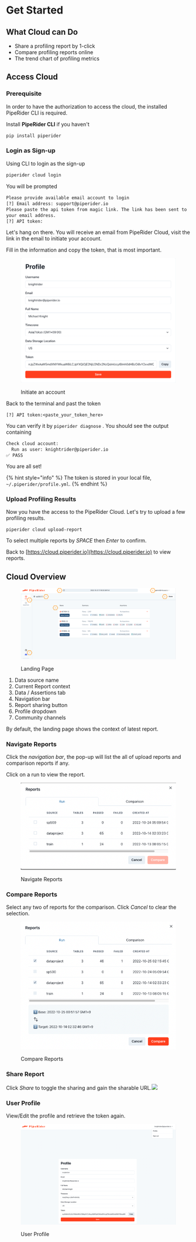 # Get Started

## What Cloud can Do

* Share a profiling report by 1-click&#x20;
* Compare profiling reports online
* The trend chart of profiling metrics

## Access Cloud

### Prerequisite

In order to have the authorization to access the cloud, the installed PipeRider CLI is required.

Install **PipeRider CLI** if you haven't

```bash
pip install piperider
```

### Login as Sign-up

Using CLI to login as the sign-up

```bash
piperider cloud login
```

You will be prompted

```
Please provide available email account to login
[?] Email address: support@piperider.io
Please paste the api token from magic link. The link has been sent to your email address.
[?] API token:
```

Let's hang on there. You will receive an email from PipeRider Cloud, visit the link in the email to initiate your account.

Fill in the information and copy the token, that is most important.

<figure><img src="../.gitbook/assets/cloud_profile.png" alt=""><figcaption><p>Initiate an account</p></figcaption></figure>



Back to the terminal and past the token&#x20;

```
[?] API token:<paste_your_token_here>
```

You can verify it by `piperider diagnose` . You should see the output containing

```
Check cloud account:
  Run as user: knightrider@piperider.io
✅ PASS
```

You are all set!

{% hint style="info" %}
The token is stored in your local file, `~/.piperider/profile.yml`.
{% endhint %}

### Upload Profiling Results

Now you have the access to the PipeRider Cloud. Let's try to upload a few profiling results.

```
piperider cloud upload-report
```

To select multiple reports by _SPACE_ then _Enter_ to confirm.

Back to [https://cloud.piperider.io](https://cloud.piperider.io) to view reports.

## Cloud Overview

<figure><img src="../.gitbook/assets/cloud_overview.png" alt=""><figcaption><p>Landing Page</p></figcaption></figure>

1. Data source name
2. Current Report context
3. Data / Assertions tab
4. Navigation bar
5. Report sharing button
6. Profile dropdown
7. Community channels

By default, the landing page shows the context of latest report.

### Navigate Reports

Click the _navigation bar_, the pop-up will list the all of upload reports and comparison reports if any.

Click on a run to view the report.

<figure><img src="../.gitbook/assets/cloud_nav_report.png" alt=""><figcaption><p>Navigate Reports</p></figcaption></figure>

### Compare Reports

Select any two of reports for the comparison. Click _Cancel_ to clear the selection.

<figure><img src="../.gitbook/assets/cloud_compare.png" alt=""><figcaption><p>Compare Reports</p></figcaption></figure>

### Share Report

Click _Share_ to toggle the sharing and gain the sharable URL.![](../.gitbook/assets/cloud\_share.png)

### User Profile

View/Edit the profile and retrieve the token again.

<figure><img src="../.gitbook/assets/cloud_profile (2).png" alt=""><figcaption><p>User Profile</p></figcaption></figure>

